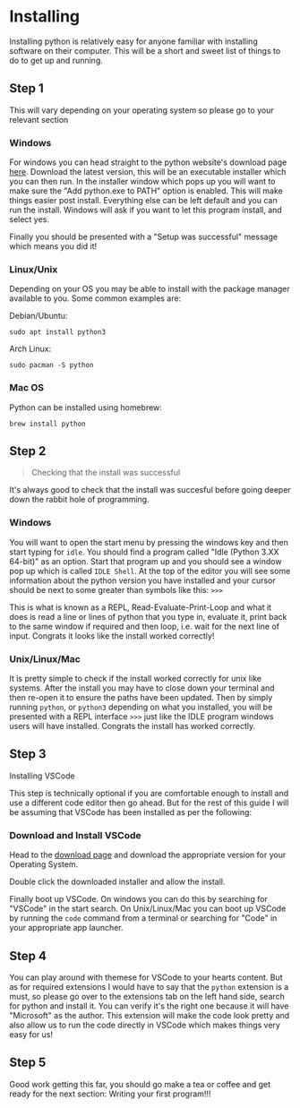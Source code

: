 # Installing

Installing python is relatively easy for anyone familiar with installing software on their computer. This will be a short and sweet list of things to do to get up and running.

## Step 1

This will vary depending on your operating system so please go to your relevant section

### Windows

For windows you can head straight to the python website's download page [here](https://www.python.org/downloads/). Download the latest version, this will be an executable installer which you can then run. In the installer window which pops up you will want to make sure the "Add python.exe to PATH" option is enabled. This will make things easier post install. Everything else can be left default and you can run the install. Windows will ask if you want to let this program install, and select yes.

Finally you should be presented with a "Setup was successful" message which means you did it!

### Linux/Unix

Depending on your OS you may be able to install with the package manager available to you. Some common examples are:

Debian/Ubuntu:

`sudo apt install python3`

Arch Linux:

`sudo pacman -S python`

### Mac OS

Python can be installed using homebrew:

`brew install python`

## Step 2

> Checking that the install was successful

It's always good to check that the install was succesful before going deeper down the rabbit hole of programming.

### Windows

You will want to open the start menu by pressing the windows key and then start typing for `idle`. You should find a program called "Idle (Python 3.XX 64-bit)" as an option. Start that program up and you should see a window pop up which is called `IDLE Shell`. At the top of the editor you will see some information about the python version you have installed and your cursor should be next to some greater than symbols like this: `>>>`

This is what is known as a REPL, Read-Evaluate-Print-Loop and what it does is read a line or lines of python that you type in, evaluate it, print back to the same window if required and then loop, i.e. wait for the next line of input. Congrats it looks like the install worked correctly! 

### Unix/Linux/Mac

It is pretty simple to check if the install worked correctly for unix like systems. After the install you may have to close down your terminal and then re-open it to ensure the paths have been updated. Then by simply running `python`, or `python3` depending on what you installed, you will be presented with a REPL interface `>>>` just like the IDLE program windows users will have installed. Congrats the install has worked correctly.

## Step 3

Installing VSCode

This step is technically optional if you are comfortable enough to install and use a different code editor then go ahead. But for the rest of this guide I will be assuming that VSCode has been installed as per the following:

### Download and Install VSCode

Head to the [download page](https://code.visualstudio.com/Download) and download the appropriate version for your Operating System.

Double click the downloaded installer and allow the install. 

Finally boot up VSCode. On windows you can do this by searching for "VSCode" in the start search. On Unix/Linux/Mac you can boot up VSCode by running the `code` command from a terminal or searching for "Code" in your appropriate app launcher.

## Step 4

You can play around with themese for VSCode to your hearts content. But as for required extensions I would have to say that the `python` extension is a must, so please go over to the extensions tab on the left hand side, search for python and install it. You can verify it's the right one because it will have "Microsoft" as the author. This extension will make the code look pretty and also allow us to run the code directly in VSCode which makes things very easy for us!

## Step 5

Good work getting this far, you should go make a tea or coffee and get ready for the next section: Writing your first program!!!